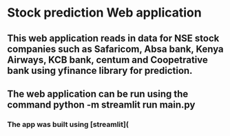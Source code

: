 # Stock prediction Web application 
## This web application reads in data for NSE stock companies such as Safaricom, Absa bank, Kenya Airways, KCB bank, centum and Coopetrative bank using yfinance library for prediction.
## The web application can be run using the command python -m streamlit run main.py
### The app was built using [streamlit](
